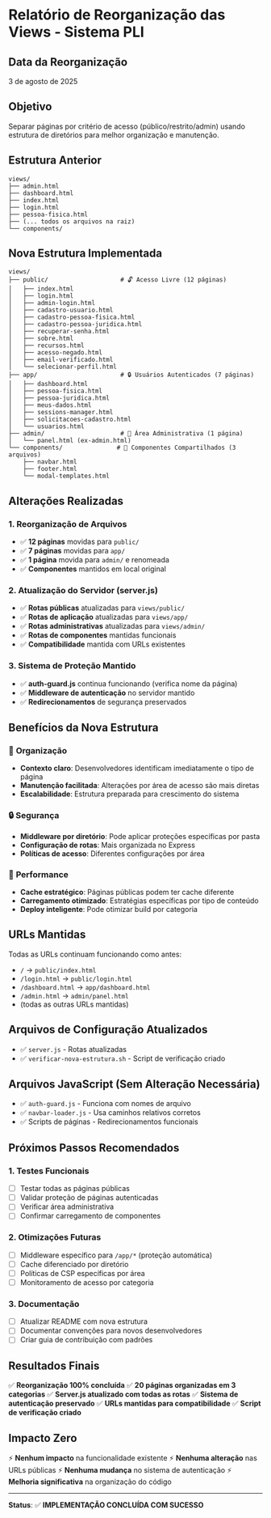 # Relatório de Reorganização das Views - Sistema PLI

## Data da Reorganização
3 de agosto de 2025

## Objetivo
Separar páginas por critério de acesso (público/restrito/admin) usando estrutura de diretórios para melhor organização e manutenção.

## Estrutura Anterior
```
views/
├── admin.html
├── dashboard.html
├── index.html
├── login.html
├── pessoa-fisica.html
├── (... todos os arquivos na raiz)
└── components/
```

## Nova Estrutura Implementada
```
views/
├── public/                    # 🔓 Acesso Livre (12 páginas)
│   ├── index.html
│   ├── login.html
│   ├── admin-login.html
│   ├── cadastro-usuario.html
│   ├── cadastro-pessoa-fisica.html
│   ├── cadastro-pessoa-juridica.html
│   ├── recuperar-senha.html
│   ├── sobre.html
│   ├── recursos.html
│   ├── acesso-negado.html
│   ├── email-verificado.html
│   └── selecionar-perfil.html
├── app/                       # 🔒 Usuários Autenticados (7 páginas)
│   ├── dashboard.html
│   ├── pessoa-fisica.html
│   ├── pessoa-juridica.html
│   ├── meus-dados.html
│   ├── sessions-manager.html
│   ├── solicitacoes-cadastro.html
│   └── usuarios.html
├── admin/                     # 🔐 Área Administrativa (1 página)
│   └── panel.html (ex-admin.html)
└── components/               # 🧩 Componentes Compartilhados (3 arquivos)
    ├── navbar.html
    ├── footer.html
    └── modal-templates.html
```

## Alterações Realizadas

### 1. Reorganização de Arquivos
- ✅ **12 páginas** movidas para `public/`
- ✅ **7 páginas** movidas para `app/`
- ✅ **1 página** movida para `admin/` e renomeada
- ✅ **Componentes** mantidos em local original

### 2. Atualização do Servidor (server.js)
- ✅ **Rotas públicas** atualizadas para `views/public/`
- ✅ **Rotas de aplicação** atualizadas para `views/app/`
- ✅ **Rotas administrativas** atualizadas para `views/admin/`
- ✅ **Rotas de componentes** mantidas funcionais
- ✅ **Compatibilidade** mantida com URLs existentes

### 3. Sistema de Proteção Mantido
- ✅ **auth-guard.js** continua funcionando (verifica nome da página)
- ✅ **Middleware de autenticação** no servidor mantido
- ✅ **Redirecionamentos** de segurança preservados

## Benefícios da Nova Estrutura

### 🎯 **Organização**
- **Contexto claro**: Desenvolvedores identificam imediatamente o tipo de página
- **Manutenção facilitada**: Alterações por área de acesso são mais diretas
- **Escalabilidade**: Estrutura preparada para crescimento do sistema

### 🔒 **Segurança**
- **Middleware por diretório**: Pode aplicar proteções específicas por pasta
- **Configuração de rotas**: Mais organizada no Express
- **Políticas de acesso**: Diferentes configurações por área

### 🚀 **Performance**
- **Cache estratégico**: Páginas públicas podem ter cache diferente
- **Carregamento otimizado**: Estratégias específicas por tipo de conteúdo
- **Deploy inteligente**: Pode otimizar build por categoria

## URLs Mantidas
Todas as URLs continuam funcionando como antes:
- `/` → `public/index.html`
- `/login.html` → `public/login.html`
- `/dashboard.html` → `app/dashboard.html`
- `/admin.html` → `admin/panel.html`
- (todas as outras URLs mantidas)

## Arquivos de Configuração Atualizados
- ✅ `server.js` - Rotas atualizadas
- ✅ `verificar-nova-estrutura.sh` - Script de verificação criado

## Arquivos JavaScript (Sem Alteração Necessária)
- ✅ `auth-guard.js` - Funciona com nomes de arquivo
- ✅ `navbar-loader.js` - Usa caminhos relativos corretos
- ✅ Scripts de páginas - Redirecionamentos funcionais

## Próximos Passos Recomendados

### 1. Testes Funcionais
- [ ] Testar todas as páginas públicas
- [ ] Validar proteção de páginas autenticadas
- [ ] Verificar área administrativa
- [ ] Confirmar carregamento de componentes

### 2. Otimizações Futuras
- [ ] Middleware específico para `/app/*` (proteção automática)
- [ ] Cache diferenciado por diretório
- [ ] Políticas de CSP específicas por área
- [ ] Monitoramento de acesso por categoria

### 3. Documentação
- [ ] Atualizar README com nova estrutura
- [ ] Documentar convenções para novos desenvolvedores
- [ ] Criar guia de contribuição com padrões

## Resultados Finais

✅ **Reorganização 100% concluída**
✅ **20 páginas organizadas em 3 categorias**
✅ **Server.js atualizado com todas as rotas**
✅ **Sistema de autenticação preservado**
✅ **URLs mantidas para compatibilidade**
✅ **Script de verificação criado**

## Impacto Zero
⚡ **Nenhum impacto** na funcionalidade existente
⚡ **Nenhuma alteração** nas URLs públicas
⚡ **Nenhuma mudança** no sistema de autenticação
⚡ **Melhoria significativa** na organização do código

---

**Status**: ✅ **IMPLEMENTAÇÃO CONCLUÍDA COM SUCESSO**
